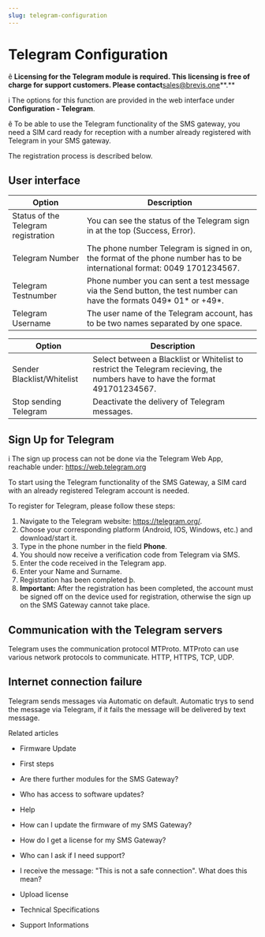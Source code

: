 ```yaml
---
slug: telegram-configuration
---
```


# Telegram Configuration

ê **Licensing for the Telegram module is required. This licensing is free of
charge for support customers. Please contact**sales@brevis.one**.**

i The options for this function are provided in the web interface under
**Configuration - Telegram**.

ê To be able to use the Telegram functionality of the SMS gateway, you need a
SIM card ready for reception with a number already registered with Telegram in
your SMS gateway.

The registration process is described below.

## User interface

Option | Description  
---|---  
Status of the Telegram registration  | You can see the status of the Telegram sign in at the top (Success, Error).   
Telegram Number  | The phone number Telegram is signed in on, the format of the phone number has to be international format: 0049 1701234567.   
Telegram Testnumber  | Phone number you can sent a test message via the Send button, the test number can have the formats 049* 01* or +49*.   
Telegram Username  | The user name of the Telegram account, has to be two names separated by one space.   
  
Option | Description  
---|---  
Sender Blacklist/Whitelist  | Select between a Blacklist or Whitelist to restrict the Telegram recieving, the numbers have to have the format 491701234567.   
Stop sending Telegram  | Deactivate the delivery of Telegram messages.   
  
## Sign Up for Telegram

i The sign up process can not be done via the Telegram Web App, reachable
under: https://web.telegram.org

To start using the Telegram functionality of the SMS Gateway, a SIM card with
an already registered Telegram account is needed.

To register for Telegram, please follow these steps:

  1. Navigate to the Telegram website: https://telegram.org/.
  2. Choose your corresponding platform (Android, IOS, Windows, etc.) and download/start it.
  3. Type in the phone number in the field **Phone**.
  4. You should now receive a verification code from Telegram via SMS.
  5. Enter the code received in the Telegram app.
  6. Enter your Name and Surname.
  7. Registration has been completed þ.
  8. **Important:** After the registration has been completed, the account must be signed off on the device used for registration, otherwise the sign up on the SMS Gateway cannot take place.

## Communication with the Telegram servers

Telegram uses the communication protocol MTProto. MTProto can use various
network protocols to communicate. HTTP, HTTPS, TCP, UDP.

## Internet connection failure

Telegram sends messages via Automatic on default. Automatic trys to send the
message via Telegram, if it fails the message will be delivered by text
message.

Related articles

  * Firmware Update

  * First steps 

  * Are there further modules for the SMS Gateway?
  * Who has access to software updates?

  * Help

  * How can I update the firmware of my SMS Gateway?

  * How do I get a license for my SMS Gateway?

  * Who can I ask if I need support?

  * I receive the message: "This is not a safe connection". What does this mean?

  * Upload license

  * Technical Specifications
  * Support Informations

